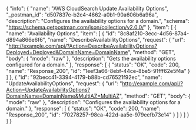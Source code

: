 {
  "info": {
    "name": "AWS CloudSearch Update Availability Options",
    "_postman_id": "d507837e-b2c4-4662-a0b1-90a606b6a96a",
    "description": "Configures the availability options for a domain.",
    "schema": "https://schema.getpostman.com/json/collection/v2.0.0/"
  },
  "item": [
    {
      "name": "Availability Options",
      "item": [
        {
          "id": "8c8af210-3ecc-4d56-87a4-d894a866e6f6",
          "name": "DescribeAvailabilityOptions",
          "request": {
            "url": "http://example.com/api/?Action=DescribeAvailabilityOptions?Deployed=Deployed&DomainName=DomainName",
            "method": "GET",
            "body": {
              "mode": "raw"
            },
            "description": "Gets the availability options configured for a domain."
          },
          "response": [
            {
              "status": "OK",
              "code": 200,
              "name": "Response_200",
              "id": "1eef3a66-8ebf-44ce-8be5-91fff62e5f4a"
            }
          ]
        },
        {
          "id": "92becc41-3394-4179-b88b-cd76521f92ec",
          "name": "UpdateAvailabilityOptions",
          "request": {
            "url": "http://example.com/api/?Action=UpdateAvailabilityOptions?DomainName=DomainName&MultiAZ=MultiAZ",
            "method": "GET",
            "body": {
              "mode": "raw"
            },
            "description": "Configures the availability options for a domain."
          },
          "response": [
            {
              "status": "OK",
              "code": 200,
              "name": "Response_200",
              "id": "70278257-98ca-422d-aa5e-979eefb73e14"
            }
          ]
        }
      ]
    }
  ]
}